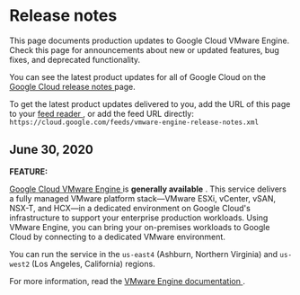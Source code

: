 #  Release notes

This page documents production updates to Google Cloud VMware Engine. Check
this page for announcements about new or updated features, bug fixes, and
deprecated functionality.

You can see the latest product updates for all of Google Cloud on the [ Google
Cloud release notes ](/release-notes) page.

To get the latest product updates delivered to you, add the URL of this page
to your [ feed reader
](https://wikipedia.org/wiki/Comparison_of_feed_aggregators) , or add the feed
URL directly: ` https://cloud.google.com/feeds/vmware-engine-release-notes.xml
`

##  June 30, 2020

**FEATURE:**

[ Google Cloud VMware Engine ](https://cloud.google.com/vmware-engine/) is
**generally available** . This service delivers a fully managed VMware
platform stack—VMware ESXi, vCenter, vSAN, NSX-T, and HCX—in a dedicated
environment on Google Cloud's infrastructure to support your enterprise
production workloads. Using VMware Engine, you can bring your on-premises
workloads to Google Cloud by connecting to a dedicated VMware environment.

You can run the service in the ` us-east4 ` (Ashburn, Northern Virginia) and `
us-west2 ` (Los Angeles, California) regions.

For more information, read the [ VMware Engine documentation
](https://cloud.google.com/vmware-engine/docs/) .

